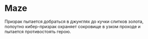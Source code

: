 # Maze
Призрак пытается добраться в джунглях до кучки слитков золота, попоутно кибер-призрак охраняет сокровище в узком проходе и пытается противостоять герою.
